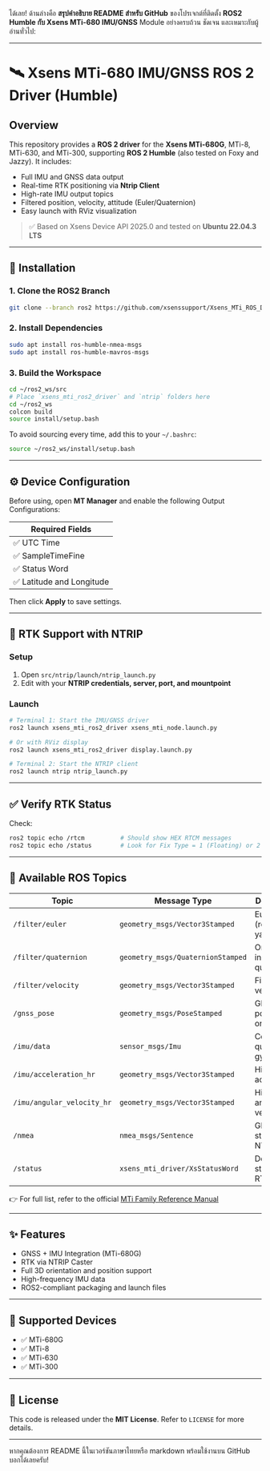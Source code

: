 ได้เลย! ด้านล่างคือ **สรุปคำอธิบาย README สำหรับ GitHub** ของโปรเจกต์ที่ติดตั้ง **ROS2 Humble กับ Xsens MTi-680 IMU/GNSS** Module อย่างครบถ้วน ชัดเจน และเหมาะกับผู้อ่านทั่วไป:

---

# 🛰️ Xsens MTi-680 IMU/GNSS ROS 2 Driver (Humble)

## Overview

This repository provides a **ROS 2 driver** for the **Xsens MTi-680G**, MTi-8, MTi-630, and MTi-300, supporting **ROS 2 Humble** (also tested on Foxy and Jazzy). It includes:

* Full IMU and GNSS data output
* Real-time RTK positioning via **Ntrip Client**
* High-rate IMU output topics
* Filtered position, velocity, attitude (Euler/Quaternion)
* Easy launch with RViz visualization

> ✅ Based on Xsens Device API 2025.0 and tested on **Ubuntu 22.04.3 LTS**

---

## 🚀 Installation

### 1. Clone the ROS2 Branch

```bash
git clone --branch ros2 https://github.com/xsenssupport/Xsens_MTi_ROS_Driver_and_Ntrip_Client.git
```

### 2. Install Dependencies

```bash
sudo apt install ros-humble-nmea-msgs
sudo apt install ros-humble-mavros-msgs
```

### 3. Build the Workspace

```bash
cd ~/ros2_ws/src
# Place `xsens_mti_ros2_driver` and `ntrip` folders here
cd ~/ros2_ws
colcon build
source install/setup.bash
```

To avoid sourcing every time, add this to your `~/.bashrc`:

```bash
source ~/ros2_ws/install/setup.bash
```

---

## ⚙️ Device Configuration

Before using, open **MT Manager** and enable the following Output Configurations:

| Required Fields          |
| ------------------------ |
| ✅ UTC Time               |
| ✅ SampleTimeFine         |
| ✅ Status Word            |
| ✅ Latitude and Longitude |

Then click **Apply** to save settings.

---

## 📡 RTK Support with NTRIP

### Setup

1. Open `src/ntrip/launch/ntrip_launch.py`
2. Edit with your **NTRIP credentials, server, port, and mountpoint**

### Launch

```bash
# Terminal 1: Start the IMU/GNSS driver
ros2 launch xsens_mti_ros2_driver xsens_mti_node.launch.py

# Or with RViz display
ros2 launch xsens_mti_ros2_driver display.launch.py

# Terminal 2: Start the NTRIP client
ros2 launch ntrip ntrip_launch.py
```

---

## ✅ Verify RTK Status

Check:

```bash
ros2 topic echo /rtcm          # Should show HEX RTCM messages
ros2 topic echo /status        # Look for Fix Type = 1 (Floating) or 2 (Fixed)
```

---

## 🧭 Available ROS Topics

| Topic                      | Message Type                      | Description                      |
| -------------------------- | --------------------------------- | -------------------------------- |
| `/filter/euler`            | `geometry_msgs/Vector3Stamped`    | Euler angles (roll, pitch, yaw)  |
| `/filter/quaternion`       | `geometry_msgs/QuaternionStamped` | Orientation in quaternion        |
| `/filter/velocity`         | `geometry_msgs/Vector3Stamped`    | Filtered velocity                |
| `/gnss_pose`               | `geometry_msgs/PoseStamped`       | GNSS position + orientation      |
| `/imu/data`                | `sensor_msgs/Imu`                 | Combined quaternion, gyro, accel |
| `/imu/acceleration_hr`     | `geometry_msgs/Vector3Stamped`    | High-rate acceleration           |
| `/imu/angular_velocity_hr` | `geometry_msgs/Vector3Stamped`    | High-rate angular velocity       |
| `/nmea`                    | `nmea_msgs/Sentence`              | GPGGA string (for NTRIP)         |
| `/status`                  | `xsens_mti_driver/XsStatusWord`   | Device status and RTK Fix        |

👉 For full list, refer to the official [MTi Family Reference Manual](https://www.xsens.com/mti)

---

## ✨ Features

* GNSS + IMU Integration (MTi-680G)
* RTK via NTRIP Caster
* Full 3D orientation and position support
* High-frequency IMU data
* ROS2-compliant packaging and launch files

---

## 🧰 Supported Devices

* ✅ MTi-680G
* ✅ MTi-8
* ✅ MTi-630
* ✅ MTi-300

---

## 📄 License

This code is released under the **MIT License**. Refer to `LICENSE` for more details.

---

หากคุณต้องการ README นี้ในเวอร์ชันภาษาไทยหรือ markdown พร้อมใช้งานบน GitHub บอกได้เลยครับ!
